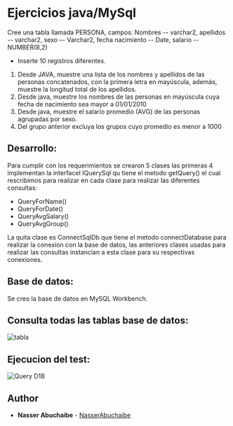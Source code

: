 # Ejercicios java/MySql  

Cree una tabla llamada PERSONA, campos:
Nombres -- varchar2, apellidos -- varchar2, sexo –- Varchar2, fecha nacimiento -- Date, salario -- NUMBER(8,2)  
  - Inserte 10 registros diferentes.
1. Desde JAVA, muestre una lista de los nombres y apellidos de las personas concatenados, con la primera letra en mayúscula, además, muestre la longitud total de los apellidos.
2. Desde java, muestre los nombres de las personas en mayúscula cuya fecha de nacimiento sea mayor a 01/01/2010
3. Desde java, muestre el salario promedio (AVG) de las personas agrupadas por sexo.
4. Del grupo anterior excluya los grupos cuyo promedio es menor a 1000

## Desarrollo:

Para cumplir con los requerimientos se crearon 5 clases las primeras 4 implementan la interfaceI IQuerySql qu tiene el metodo getQuery() el cual rescribimos para realizar en cada clase para realizar las diferentes consultas:  
- QueryForName()
- QueryForDate()
- QueryAvgSalary()
- QueryAvgGroup()

La quita clase es ConnectSqlDb que tiene el metodo connectDatabase para realizar la conexion con la base de datos, las anteriores clases usadas para realizar las consultas instancian  a esta clase para su respectivas conexiones.  

## Base de datos:  
Se creo la base de datos en MySQL Workbench.

## Consulta todas las tablas base de datos:
 
 ![tabla](https://i.ibb.co/RPscmQd/db.png)

## Ejecucion del test:

![Query D1B](https://i.ibb.co/mbdqqj6/query.png)
## Author
* **Nasser Abuchaibe** - [NasserAbuchaibe](https://github.com/NasserAbuchaibe)